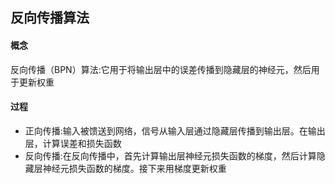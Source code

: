 ## 反向传播算法

#### 概念

反向传播（BPN）算法:它用于将输出层中的误差传播到隐藏层的神经元，然后用于更新权重

#### 过程
- 正向传播:输入被馈送到网络，信号从输入层通过隐藏层传播到输出层。在输出层，计算误差和损失函数
- 反向传播:在反向传播中，首先计算输出层神经元损失函数的梯度，然后计算隐藏层神经元损失函数的梯度。接下来用梯度更新权重
